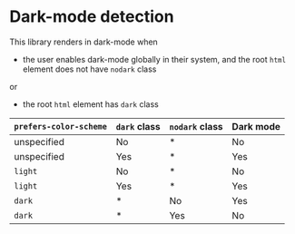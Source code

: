 # Dark-mode detection

This library renders in dark-mode when

- the user enables dark-mode globally in their system, and the root `html` element does not have `nodark` class

or

- the root `html` element has `dark` class

| `prefers-color-scheme` | `dark` class | `nodark` class | Dark mode |
| ---------------------- | ------------ | -------------- | --------- |
| unspecified            | No           | *              | No        |
| unspecified            | Yes          | *              | Yes       |
| `light`                | No           | *              | No        |
| `light`                | Yes          | *              | Yes       |
| `dark`                 | *            | No             | Yes       |
| `dark`                 | *            | Yes            | No        |

